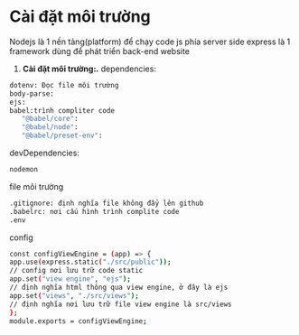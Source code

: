 # Cài đặt môi trường
Nodejs là 1 nền tảng(platform) để chạy code js phía server side
express là 1 framework dùng để phát triển back-end website
1.  **Cài đặt môi trường:.**
    dependencies:
   ```sh
   dotenv: Đọc file môi trường
   body-parse: 
   ejs:
   babel:trình compliter code
      "@babel/core": 
      "@babel/node": 
      "@babel/preset-env": 
   ```
   devDependencies:
   ```sh
   nodemon
   ```
   file môi trường
   ```sh
   .gitignore: định nghĩa file không đẩy lên github
   .babelrc: nơi cấu hình trình complite code
   .env
   ```
   config
   ```sh
   const configViewEngine = (app) => {
   app.use(express.static("./src/public"));
   // config nơi lưu trữ code static
   app.set("view engine", "ejs");
   // định nghĩa html thông qua view engine, ở đây là ejs
   app.set("views", "./src/views");
   // định nghĩa nơi lưu trữ file view engine là src/views
   };
   module.exports = configViewEngine;
   ```
